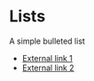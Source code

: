 # Lists

A simple bulleted list

- [External link 1](https://google.com)
- [External link 2](https://google.com)
